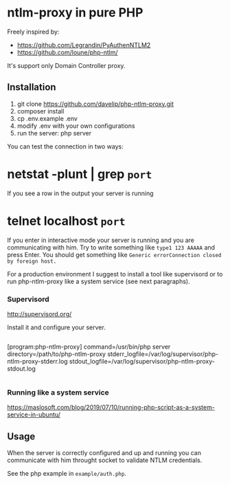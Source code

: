 # ntlm-proxy in pure PHP

Freely inspired by: 

* https://github.com/Legrandin/PyAuthenNTLM2
* https://github.com/loune/php-ntlm/


It's support only Domain Controller proxy.


## Installation

1. git clone https://github.com/davelip/php-ntlm-proxy.git
1. composer install
1. cp .env.example .env
1. modify .env with your own configurations
1. run the server: php server

You can test the connection in two ways:

 # netstat -plunt | grep `port`
If you see a row in the output your server is running

 # telnet localhost `port`
If you enter in interactive mode your server is running and you are communicating with him. Try to write something like `type1 123 AAAAA` and press Enter. You should get something like `Generic errorConnection closed by foreign host.`

For a production environment I suggest to install a tool like supervisord or to run php-ntlm-proxy like a system service (see next paragraphs).


### Supervisord

http://supervisord.org/

Install it and configure your server.

```
```
[program:php-ntlm-proxy]
command=/usr/bin/php server
directory=/path/to/php-ntlm-proxy
stderr_logfile=/var/log/supervisor/php-ntlm-proxy-stderr.log
stdout_logfile=/var/log/supervisor/php-ntlm-proxy-stdout.log
```
```

### Running like a system service

https://maslosoft.com/blog/2019/07/10/running-php-script-as-a-system-service-in-ubuntu/


## Usage

When the server is correctly configured and up and running you can communicate with him throught socket to validate NTLM credentials.

See the php example in `example/auth.php`.
